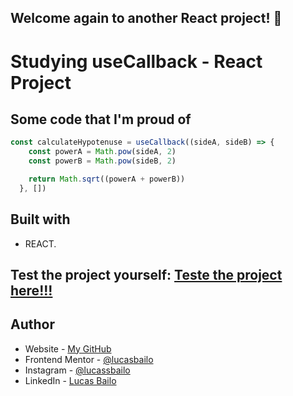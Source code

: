 ## Welcome again to another React project! 👋

# Studying useCallback - React Project

## Some code that I'm proud of
```js
const calculateHypotenuse = useCallback((sideA, sideB) => {
    const powerA = Math.pow(sideA, 2)
    const powerB = Math.pow(sideB, 2)

    return Math.sqrt((powerA + powerB))
  }, [])
```

## Built with

- REACT.

## Test the project yourself: [Teste the project here!!!](https://callback-orcin.vercel.app/)

## Author

- Website - [My GitHub](https://github.com/lucasbailo)
- Frontend Mentor - [@lucasbailo](https://www.frontendmentor.io/profile/lucasbailo)
- Instagram - [@lucassbailo](https://www.instagram.com/lucassbailo/)
- LinkedIn - [Lucas Bailo](https://www.linkedin.com/in/lcsbailo)